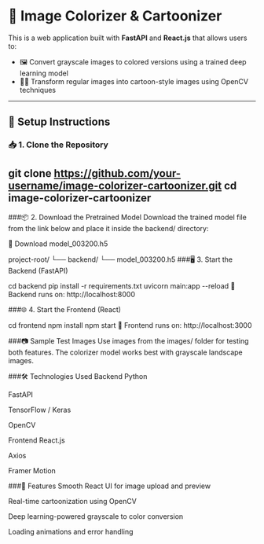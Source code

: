 # 🎨 Image Colorizer & Cartoonizer

This is a web application built with **FastAPI** and **React.js** that allows users to:

- 🖼️ Convert grayscale images to colored versions using a trained deep learning model  
- 🧑‍🎨 Transform regular images into cartoon-style images using OpenCV techniques

---

## 🔧 Setup Instructions

### 📥 1. Clone the Repository

git clone https://github.com/your-username/image-colorizer-cartoonizer.git
cd image-colorizer-cartoonizer
---

###📦 2. Download the Pretrained Model
Download the trained model file from the link below and place it inside the backend/ directory:

🔗 Download model_003200.h5


project-root/
└── backend/
    └── model_003200.h5
###🖥 3. Start the Backend (FastAPI)

cd backend
pip install -r requirements.txt
uvicorn main:app --reload
📌 Backend runs on: http://localhost:8000

###🌐 4. Start the Frontend (React)

cd frontend
npm install
npm start
📌 Frontend runs on: http://localhost:3000

###📷 Sample Test Images
Use images from the images/ folder for testing both features.
The colorizer model works best with grayscale landscape images.

###🛠️ Technologies Used
Backend
Python

FastAPI

TensorFlow / Keras

OpenCV

Frontend
React.js

Axios

Framer Motion

###🚀 Features
Smooth React UI for image upload and preview

Real-time cartoonization using OpenCV

Deep learning-powered grayscale to color conversion

Loading animations and error handling
